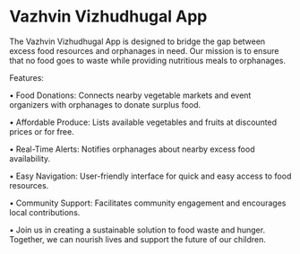 # Vazhvin Vizhudhugal App

The Vazhvin Vizhudhugal App is designed to bridge the gap between excess food resources and orphanages in need. Our mission is to ensure that no food goes to waste while providing nutritious meals to orphanages.

Features:

• Food Donations: Connects nearby vegetable markets and event organizers with orphanages to donate surplus food.

• Affordable Produce: Lists available vegetables and fruits at discounted prices or for free.

• Real-Time Alerts: Notifies orphanages about nearby excess food availability.

• Easy Navigation: User-friendly interface for quick and easy access to food resources.

• Community Support: Facilitates community engagement and encourages local contributions.

• Join us in creating a sustainable solution to food waste and hunger. Together, we can nourish lives and support the future of our children.
